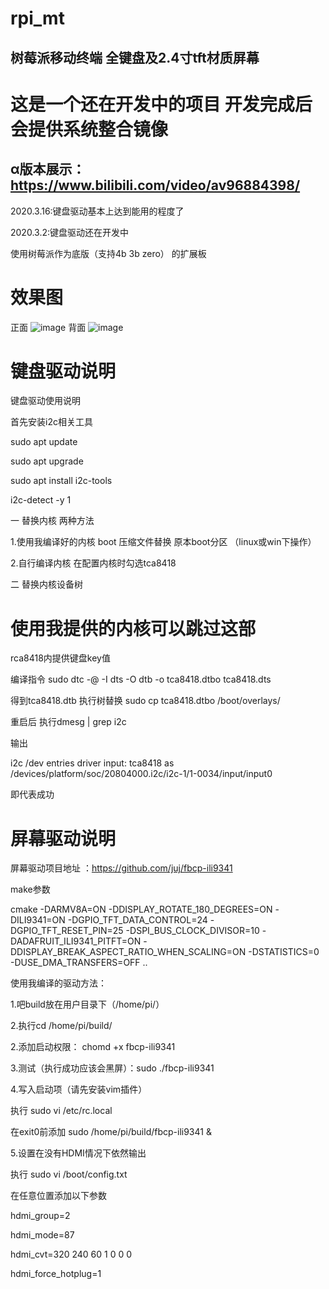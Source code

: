 # rpi_mt
## 树莓派移动终端 全键盘及2.4寸tft材质屏幕

# 这是一个还在开发中的项目 开发完成后会提供系统整合镜像

## α版本展示：https://www.bilibili.com/video/av96884398/

2020.3.16:键盘驱动基本上达到能用的程度了


2020.3.2:键盘驱动还在开发中

使用树莓派作为底版（支持4b 3b zero） 的扩展板

# 效果图
正面
![image](https://github.com/bilibilifmk/rpi_mt/blob/master/%E6%AD%A3%E9%9D%A2.jpg)
背面
![image](https://github.com/bilibilifmk/rpi_mt/blob/master/%E8%83%8C%E9%9D%A2.jpg)


# 键盘驱动说明

键盘驱动使用说明 


 首先安装i2c相关工具
 
sudo apt update

sudo apt upgrade

sudo apt install i2c-tools

i2c-detect -y 1


 一 替换内核 两种方法
 
1.使用我编译好的内核 boot 压缩文件替换 原本boot分区 （linux或win下操作）

2.自行编译内核 在配置内核时勾选tca8418


二 替换内核设备树

# 使用我提供的内核可以跳过这部
 
rca8418内提供键盘key值 

编译指令 sudo dtc -@ -I dts -O dtb -o tca8418.dtbo tca8418.dts

得到tca8418.dtb  执行树替换 sudo cp tca8418.dtbo /boot/overlays/

重启后 执行dmesg | grep i2c 

输出 

i2c /dev entries driver
input: tca8418 as /devices/platform/soc/20804000.i2c/i2c-1/1-0034/input/input0

即代表成功


# 屏幕驱动说明


屏幕驱动项目地址 ：https://github.com/juj/fbcp-ili9341

make参数

cmake -DARMV8A=ON -DDISPLAY_ROTATE_180_DEGREES=ON -DILI9341=ON -DGPIO_TFT_DATA_CONTROL=24 -DGPIO_TFT_RESET_PIN=25 -DSPI_BUS_CLOCK_DIVISOR=10 -DADAFRUIT_ILI9341_PITFT=ON -DDISPLAY_BREAK_ASPECT_RATIO_WHEN_SCALING=ON -DSTATISTICS=0 -DUSE_DMA_TRANSFERS=OFF ..



使用我编译的驱动方法：

1.吧build放在用户目录下（/home/pi/）

2.执行cd /home/pi/build/

2.添加启动权限： chomd +x fbcp-ili9341

3.测试（执行成功应该会黑屏）：sudo ./fbcp-ili9341

4.写入启动项（请先安装vim插件）

执行  sudo vi /etc/rc.local

在exit0前添加 sudo /home/pi/build/fbcp-ili9341 &

5.设置在没有HDMI情况下依然输出

执行 sudo vi /boot/config.txt


在任意位置添加以下参数


hdmi_group=2

hdmi_mode=87

hdmi_cvt=320 240 60 1 0 0 0

hdmi_force_hotplug=1

